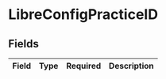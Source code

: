 # LibreConfigPracticeID


## Fields

| Field       | Type        | Required    | Description |
| ----------- | ----------- | ----------- | ----------- |